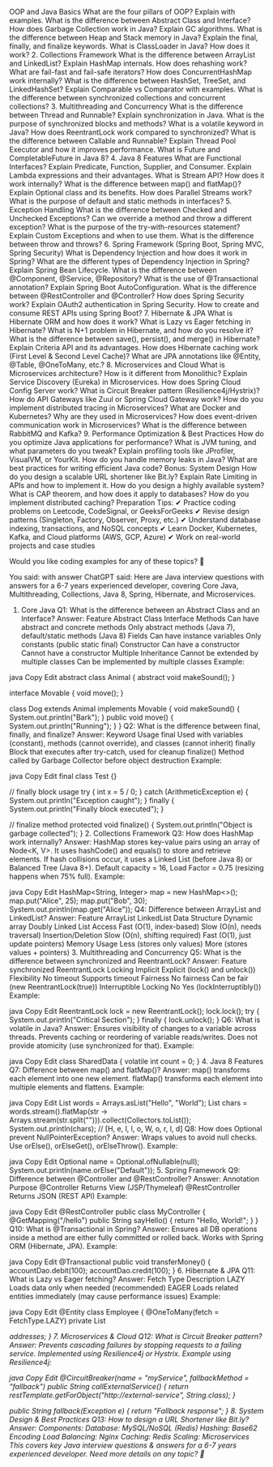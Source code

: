 OOP and Java Basics
What are the four pillars of OOP? Explain with examples.
What is the difference between Abstract Class and Interface?
How does Garbage Collection work in Java? Explain GC algorithms.
What is the difference between Heap and Stack memory in Java?
Explain the final, finally, and finalize keywords.
What is ClassLoader in Java? How does it work?
2. Collections Framework
What is the difference between ArrayList and LinkedList?
Explain HashMap internals. How does rehashing work?
What are fail-fast and fail-safe iterators?
How does ConcurrentHashMap work internally?
What is the difference between HashSet, TreeSet, and LinkedHashSet?
Explain Comparable vs Comparator with examples.
What is the difference between synchronized collections and concurrent collections?
3. Multithreading and Concurrency
What is the difference between Thread and Runnable?
Explain synchronization in Java. What is the purpose of synchronized blocks and methods?
What is a volatile keyword in Java?
How does ReentrantLock work compared to synchronized?
What is the difference between Callable and Runnable?
Explain Thread Pool Executor and how it improves performance.
What is Future and CompletableFuture in Java 8?
4. Java 8 Features
What are Functional Interfaces? Explain Predicate, Function, Supplier, and Consumer.
Explain Lambda expressions and their advantages.
What is Stream API? How does it work internally?
What is the difference between map() and flatMap()?
Explain Optional class and its benefits.
How does Parallel Streams work?
What is the purpose of default and static methods in interfaces?
5. Exception Handling
What is the difference between Checked and Unchecked Exceptions?
Can we override a method and throw a different exception?
What is the purpose of the try-with-resources statement?
Explain Custom Exceptions and when to use them.
What is the difference between throw and throws?
6. Spring Framework (Spring Boot, Spring MVC, Spring Security)
What is Dependency Injection and how does it work in Spring?
What are the different types of Dependency Injection in Spring?
Explain Spring Bean Lifecycle.
What is the difference between @Component, @Service, @Repository?
What is the use of @Transactional annotation?
Explain Spring Boot AutoConfiguration.
What is the difference between @RestController and @Controller?
How does Spring Security work?
Explain OAuth2 authentication in Spring Security.
How to create and consume REST APIs using Spring Boot?
7. Hibernate & JPA
What is Hibernate ORM and how does it work?
What is Lazy vs Eager fetching in Hibernate?
What is N+1 problem in Hibernate, and how do you resolve it?
What is the difference between save(), persist(), and merge() in Hibernate?
Explain Criteria API and its advantages.
How does Hibernate caching work (First Level & Second Level Cache)?
What are JPA annotations like @Entity, @Table, @OneToMany, etc.?
8. Microservices and Cloud
What is Microservices architecture? How is it different from Monolithic?
Explain Service Discovery (Eureka) in Microservices.
How does Spring Cloud Config Server work?
What is Circuit Breaker pattern (Resilience4j/Hystrix)?
How do API Gateways like Zuul or Spring Cloud Gateway work?
How do you implement distributed tracing in Microservices?
What are Docker and Kubernetes? Why are they used in Microservices?
How does event-driven communication work in Microservices?
What is the difference between RabbitMQ and Kafka?
9. Performance Optimization & Best Practices
How do you optimize Java applications for performance?
What is JVM tuning, and what parameters do you tweak?
Explain profiling tools like JProfiler, VisualVM, or YourKit.
How do you handle memory leaks in Java?
What are best practices for writing efficient Java code?
Bonus: System Design
How do you design a scalable URL shortener like Bit.ly?
Explain Rate Limiting in APIs and how to implement it.
How do you design a highly available system?
What is CAP theorem, and how does it apply to databases?
How do you implement distributed caching?
Preparation Tips:
✔ Practice coding problems on Leetcode, CodeSignal, or GeeksForGeeks
✔ Revise design patterns (Singleton, Factory, Observer, Proxy, etc.)
✔ Understand database indexing, transactions, and NoSQL concepts
✔ Learn Docker, Kubernetes, Kafka, and Cloud platforms (AWS, GCP, Azure)
✔ Work on real-world projects and case studies

Would you like coding examples for any of these topics? 🚀








You said:
with answer
ChatGPT said:
Here are Java interview questions with answers for a 6-7 years experienced developer, covering Core Java, Multithreading, Collections, Java 8, Spring, Hibernate, and Microservices.

1. Core Java
Q1: What is the difference between an Abstract Class and an Interface?
Answer:
Feature	Abstract Class	Interface
Methods	Can have abstract and concrete methods	Only abstract methods (Java 7), default/static methods (Java 8)
Fields	Can have instance variables	Only constants (public static final)
Constructor	Can have a constructor	Cannot have a constructor
Multiple Inheritance	Cannot be extended by multiple classes	Can be implemented by multiple classes
Example:

java
Copy
Edit
abstract class Animal {
    abstract void makeSound();
}

interface Movable {
    void move();
}

class Dog extends Animal implements Movable {
    void makeSound() { System.out.println("Bark"); }
    public void move() { System.out.println("Running"); }
}
Q2: What is the difference between final, finally, and finalize?
Answer:
Keyword	Usage
final	Used with variables (constant), methods (cannot override), and classes (cannot inherit)
finally	Block that executes after try-catch, used for cleanup
finalize()	Method called by Garbage Collector before object destruction
Example:

java
Copy
Edit
final class Test {}

// finally block usage
try {
    int x = 5 / 0;
} catch (ArithmeticException e) {
    System.out.println("Exception caught");
} finally {
    System.out.println("Finally block executed");
}

// finalize method
protected void finalize() {
    System.out.println("Object is garbage collected");
}
2. Collections Framework
Q3: How does HashMap work internally?
Answer:
HashMap stores key-value pairs using an array of Node<K, V>.
It uses hashCode() and equals() to store and retrieve elements.
If hash collisions occur, it uses a Linked List (before Java 8) or Balanced Tree (Java 8+).
Default capacity = 16, Load Factor = 0.75 (resizing happens when 75% full).
Example:

java
Copy
Edit
HashMap<String, Integer> map = new HashMap<>();
map.put("Alice", 25);
map.put("Bob", 30);
System.out.println(map.get("Alice"));
Q4: Difference between ArrayList and LinkedList?
Answer:
Feature	ArrayList	LinkedList
Data Structure	Dynamic array	Doubly Linked List
Access	Fast (O(1), index-based)	Slow (O(n), needs traversal)
Insertion/Deletion	Slow (O(n), shifting required)	Fast (O(1), just update pointers)
Memory Usage	Less (stores only values)	More (stores values + pointers)
3. Multithreading and Concurrency
Q5: What is the difference between synchronized and ReentrantLock?
Answer:
Feature	synchronized	ReentrantLock
Locking	Implicit	Explicit (lock() and unlock())
Flexibility	No timeout	Supports timeout
Fairness	No fairness	Can be fair (new ReentrantLock(true))
Interruptible Locking	No	Yes (lockInterruptibly())
Example:

java
Copy
Edit
ReentrantLock lock = new ReentrantLock();
lock.lock();
try {
    System.out.println("Critical Section");
} finally {
    lock.unlock();
}
Q6: What is volatile in Java?
Answer:
Ensures visibility of changes to a variable across threads.
Prevents caching or reordering of variable reads/writes.
Does not provide atomicity (use synchronized for that).
Example:

java
Copy
Edit
class SharedData {
    volatile int count = 0;
}
4. Java 8 Features
Q7: Difference between map() and flatMap()?
Answer:
map() transforms each element into one new element.
flatMap() transforms each element into multiple elements and flattens.
Example:

java
Copy
Edit
List<String> words = Arrays.asList("Hello", "World");
List<String> chars = words.stream().flatMap(str -> Arrays.stream(str.split(""))).collect(Collectors.toList());
System.out.println(chars); // [H, e, l, l, o, W, o, r, l, d]
Q8: How does Optional prevent NullPointerException?
Answer:
Wraps values to avoid null checks.
Use orElse(), orElseGet(), orElseThrow().
Example:

java
Copy
Edit
Optional<String> name = Optional.ofNullable(null);
System.out.println(name.orElse("Default"));
5. Spring Framework
Q9: Difference between @Controller and @RestController?
Answer:
Annotation	Purpose
@Controller	Returns View (JSP/Thymeleaf)
@RestController	Returns JSON (REST API)
Example:

java
Copy
Edit
@RestController
public class MyController {
    @GetMapping("/hello")
    public String sayHello() {
        return "Hello, World!";
    }
}
Q10: What is @Transactional in Spring?
Answer:
Ensures all DB operations inside a method are either fully committed or rolled back.
Works with Spring ORM (Hibernate, JPA).
Example:

java
Copy
Edit
@Transactional
public void transferMoney() {
    accountDao.debit(100);
    accountDao.credit(100);
}
6. Hibernate & JPA
Q11: What is Lazy vs Eager fetching?
Answer:
Fetch Type	Description
LAZY	Loads data only when needed (recommended)
EAGER	Loads related entities immediately (may cause performance issues)
Example:

java
Copy
Edit
@Entity
class Employee {
    @OneToMany(fetch = FetchType.LAZY)
    private List<Address> addresses;
}
7. Microservices & Cloud
Q12: What is Circuit Breaker pattern?
Answer:
Prevents cascading failures by stopping requests to a failing service.
Implemented using Resilience4j or Hystrix.
Example using Resilience4j:

java
Copy
Edit
@CircuitBreaker(name = "myService", fallbackMethod = "fallback")
public String callExternalService() {
    return restTemplate.getForObject("http://external-service", String.class);
}

public String fallback(Exception e) {
    return "Fallback response";
}
8. System Design & Best Practices
Q13: How to design a URL Shortener like Bit.ly?
Answer:
Components:
Database: MySQL/NoSQL (Redis)
Hashing: Base62 Encoding
Load Balancing: Nginx
Caching: Redis
Scaling: Microservices
This covers key Java interview questions & answers for a 6-7 years experienced developer. Need more details on any topic? 🚀







